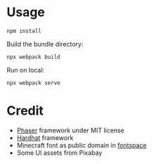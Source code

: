 # Usage

`npm install`

Build the bundle directory:

`npx webpack build`

Run on local:

`npx webpack serve`

# Credit

* [Phaser](https://github.com/phaserjs/phaser) framework under MIT license
* [Hardhat](https://github.com/NomicFoundation/hardhat) framework
* Minecraft font as public domain in [fontspace](https://www.fontspace.com/minecraft-font-f28180)
* Some UI assets from Pixabay